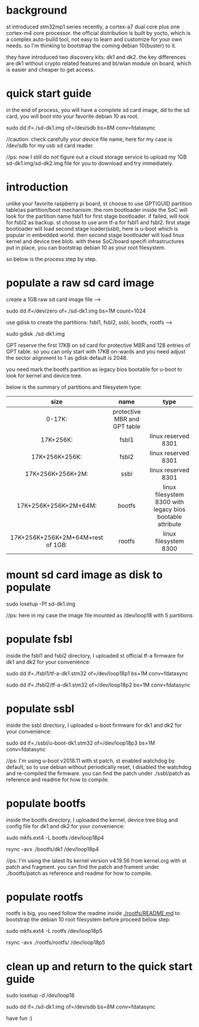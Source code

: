# background
st introduced stm32mp1 series recently, a cortex-a7 dual core plus one cortex-m4 core processor. the official distribution is built by yocto, which is a complex auto-build tool, not easy to learn and customize for your own needs. so I'm thinking to bootstrap the coming debian 10(buster) to it.

they have introduced two discovery kits: dk1 and dk2. the key differences are dk1 without crypto related features and bt/wlan module on board, which is easier and cheaper to get access.

# quick start guide
in the end of process, you will have a complete sd card image, dd to the sd card, you will boot into your favorite debian 10 as root.

sudo dd if=./sd-dk1.img of=/dev/sdb bs=8M conv=fdatasync

//caution: check carefully your device file name, here for my case is /dev/sdb for my usb sd card reader.

//ps: now I still do not figure out a cloud storage service to upload my 1GB sd-dk1.img/sd-dk2.img file for you to download and try immediately.

# introduction
unlike your favorite raspberry pi board, st choose to use GPT(GUID partition table)as partition/boot mechanisim. the rom bootloader inside the SoC will look for the partition name fsbl1 for first stage bootloader. if failed, will look for fsbl2 as backup. st choose to use arm tf-a for fsbl1 and fsbl2. first stage bootloader will load second stage loader(ssbl), here is u-boot which is popular in embedded world. then second stage bootloader will load linux kernel and device tree blob. with these SoC/board specifi infrastructures put in place, you can bootstrap debian 10 as your root filesystem.

so below is the process step by step.

# populate a raw sd card image
create a 1GB raw sd card image file -->

sudo dd if=/dev/zero of=./sd-dk1.img bs=1M count=1024

use gdisk to create the partitions: fsbl1, fsbl2, ssbl, bootfs, rootfs -->

sudo gdisk ./sd-dk1.img

GPT reserve the first 17KB on sd card for protective MBR and 128 entries of GPT table. so you can only start with 17KB on-wards and you need adjust the sector alignment to 1 as gdisk default is 2048.

you need mark the bootfs partition as legacy bios bootable for u-boot to look for kernel and device tree.

below is the summary of partitions and filesystem type:

| size | name | type |
| :----: | :----: | :----: |
| 0-17K: | protective MBR and GPT table |
| 17K+256K: | fsbl1 | linux reserved 8301 |
| 17K+256K+256K: | fsbl2 | linux reserved 8301 |
| 17K+256K+256K+2M: | ssbl | linux reserved 8301 |
| 17K+256K+256K+2M+64M: | bootfs | linux filesystem 8300 with legacy bios bootable attribute |
| 17K+256K+256K+2M+64M+rest of 1GB: | rootfs | linux filesystem 8300 |

# mount sd card image as disk to populate
sudo losetup -Pf sd-dk1.img

//ps: here in my case the image file mounted as /dev/loop18 with 5 partitions  

# populate fsbl
inside the fsbl1 and fsbl2 directory, I uploaded st official tf-a firmware for dk1 and dk2 for your convenience:

sudo dd if=./fsbl1/tf-a-dk1.stm32 of=/dev/loop18p1 bs=1M conv=fdatasync  

sudo dd if=./fsbl2/tf-a-dk1.stm32 of=/dev/loop18p2 bs=1M conv=fdatasync

# populate ssbl
inside the ssbl directory, I uploaded u-boot firmware for dk1 and dk2 for your convenience: 

sudo dd if=./ssbl/u-boot-dk1.stm32 of=/dev/loop18p3 bs=1M conv=fdatasync

//ps: I'm using u-boot v2018.11 with st patch, st enabled watchdog by default, so to use debian without periodically reset, I disabled the watchdog and re-compiled the firmware. you can find the patch under ./ssbl/patch as reference and readme for how to compile.

# populate bootfs
inside the bootfs directory, I uploaded the kernel, device tree blog and config file for dk1 and dk2 for your convenience:

sudo mkfs.ext4 -L bootfs /dev/loop18p4

rsync -avx ./bootfs/dk1 /dev/loop18p4

//ps: I'm using the latest lts kernel version v4.19.56 from kernel.org with st patch and fragment. you can find the patch and frament under ./bootfs/patch as reference and readme for how to compile.

# populate rootfs
rootfs is big, you need follow the readme inside [./rootfs/README.md](./rootfs/README.md) to bootstrap the debian 10 root filesystem before proceed below step:

sudo mkfs.ext4 -L rootfs /dev/loop18p5

rsync -avx ./rootfs/rootfs/ /dev/loop18p5

# clean up and return to the quick start guide

sudo losetup -d /dev/loop18

sudo dd if=./sd-dk1.img of=/dev/sdb bs=8M conv=fdatasync

have fun :)
